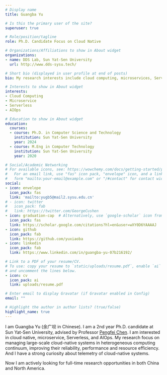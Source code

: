 ```yaml
---
# Display name
title: Guangba Yu

# Is this the primary user of the site?
superuser: true

# Role/position/tagline
role: Ph.D. Candidate Focus on Cloud Native

# Organizations/Affiliations to show in About widget
organizations:
- name: DDS Lab, Sun Yat-Sen University
  url: http://www.dds-sysu.tech/

# Short bio (displayed in user profile at end of posts)
bio: My research interests include cloud computing, microservices, Serverless, AIOps

# Interests to show in About widget
interests:
- Cloud Computing
- Microservice
- Serverless
- AIOps

# Education to show in About widget
education:
  courses:
  - course: Ph.D. in Computer Science and Technology
    institution: Sun Yat-Sen University
    year: 2024 
  - course: M.Eng in Computer Technology
    institution: Sun Yat-Sen University
    year: 2020

# Social/Academic Networking
# For available icons, see: https://wowchemy.com/docs/getting-started/page-builder/#icons
#   For an email link, use "fas" icon pack, "envelope" icon, and a link in the
#   form "mailto:your-email@example.com" or "/#contact" for contact widget.
social:
- icon: envelope
  icon_pack: fas
  link: 'mailto:yugb5@mail2.sysu.edu.cn'
# - icon: twitter
#   icon_pack: fab
#   link: https://twitter.com/GeorgeCushen
- icon: graduation-cap  # Alternatively, use `google-scholar` icon from `ai` icon pack
  icon_pack: fas
  link: https://scholar.google.com/citations?hl=en&user=wXY0D6YAAAAJ
- icon: github
  icon_pack: fab
  link: https://github.com/yuxiaoba
- icon: linkedin
  icon_pack: fab
  link: https://www.linkedin.com/in/guangba-yu-07b216192/

# Link to a PDF of your resume/CV.
# To use: copy your resume to `static/uploads/resume.pdf`, enable `ai` icons in `params.toml`, 
# and uncomment the lines below.
- icon: cv
  icon_pack: ai
  link: uploads/resume.pdf

# Enter email to display Gravatar (if Gravatar enabled in Config)
email: ""

# Highlight the author in author lists? (true/false)
highlight_name: true
---
```


I am Guangba Yu (余广坝 in Chinese). I am a 2nd year Ph.D. candidate at Sun Yat-Sen University, advised by Professor [Pengfei Chen](http://www.dds-sysu.tech/Teachers). I am interested in cloud native, microservice, Serverless, and AIOps. My research focus on managing large-scale cloud-native systems in heterogeneous computing continuum, improving their reliability, performance and  resource efficiency. 
And I have a strong curiosity about telemetry of cloud-native systems.

Now I am actively looking for full-time research opportunities in both China and North America.

